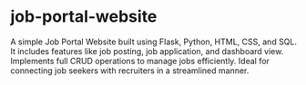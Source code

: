 # job-portal-website
A simple Job Portal Website built using Flask, Python, HTML, CSS, and SQL. It includes features like job posting, job application, and dashboard view. Implements full CRUD operations to manage jobs efficiently. Ideal for connecting job seekers with recruiters in a streamlined manner.
